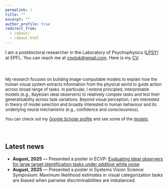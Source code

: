 ```yaml
---
permalink: /
title: ""
excerpt: ""
author_profile: true
redirect_from: 
  - /about/
  - /about.html
---
```


I am a postdoctoral researcher in the Laboratory of Psychophysics ([LPSY](https://www.epfl.ch/labs/lpsy/)) at EPFL. You can reach me at [cnoluk@gmail.com](mailto:cnoluk@gmail.com). Here is my [CV](http://canoluk.github.io/files/CV_CanOluk.pdf).
<div style="height:24px;"></div>



<span style="font-size: 93%;"> My research focuses on building image-computable models to explain how the human visual system extracts information from the physical world to guide action across broad range of tasks. In particular, I extend principled, interpretable models (e.g., Bayesian ideal observers) to relatively complex tasks and test their generalisability across task variations. Beyond visual perception, I am interested in theory of model selection and broadly interested in human behaviour and its underlying neural mechanisms (e.g., confidence and consciousness).</span>

<span style="font-size: 93%;"> You can check out my [Google Scholar profile](https://scholar.google.com/citations?user=NwCzTz8AAAAJ&hl=tr&oi=ao) and see some of the [models](https://github.com/CanOluk).</span>
<div style="height:24px;"></div>


## Latest news

<div class="latest-news" markdown="1">

- **August, 2025** — Presented a poster in ECVP: [Evaluating ideal observers for large target identification tasks
under additive white noise](http://canoluk.github.io/files/ECVP_2025.pdf)
- **August, 2025** — Presented a poster in Systems Vision Science Symposium: Maximum likelihood estimates in visual categorization tasks are biased when pairwise discriminabilities are imbalanced. 

</div>







